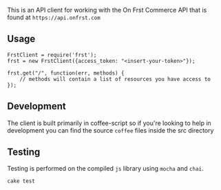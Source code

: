 This is an API client for working with the On Frst Commerce API that is found at `https://api.onfrst.com`

## Usage

    FrstClient = require('frst');
    frst = new FrstClient({access_token: "<insert-your-token>"});

    frst.get("/", function(err, methods) {
        // methods will contain a list of resources you have access to
    });

## Development

The client is built primarily in coffee-script so if you're looking to help in development you can find the source `coffee` files inside the src directory

## Testing

Testing is performed on the compiled `js` library using `mocha` and `chai`.

    cake test
